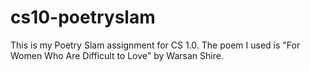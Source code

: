 # cs10-poetryslam
This is my Poetry Slam assignment for CS 1.0. The poem I used is "For Women Who Are Difficult to Love" by Warsan Shire.